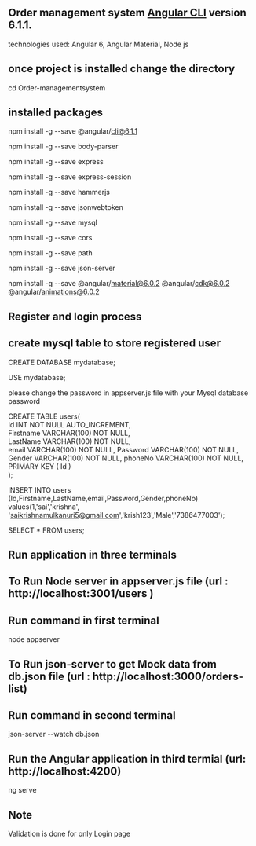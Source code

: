 Order management system [Angular CLI](https://github.com/angular/angular-cli) version 6.1.1.
--------------------------------------------------------------------------------------------
technologies used: Angular 6, Angular Material, Node js

once project is installed change the directory
----------------------------------------------
cd Order-managementsystem

installed packages
------------------
npm install -g --save @angular/cli@6.1.1


npm install -g --save body-parser


npm install -g --save express


npm install -g --save express-session


npm install -g --save hammerjs


npm install -g --save jsonwebtoken


npm install -g --save mysql


npm install -g --save cors


npm install -g --save path


npm install -g --save json-server


npm install -g --save @angular/material@6.0.2 @angular/cdk@6.0.2 @angular/animations@6.0.2




Register and login process
---------------------------
create mysql table to store registered user
--------------------------------------------
CREATE DATABASE mydatabase;

USE mydatabase;

please change the password in appserver.js file with your Mysql database password

CREATE TABLE users(  
   Id INT NOT NULL AUTO_INCREMENT,  
   Firstname VARCHAR(100) NOT NULL,  
   LastName VARCHAR(100) NOT NULL,  
   email VARCHAR(100) NOT NULL,
   Password VARCHAR(100) NOT NULL,
   Gender VARCHAR(100) NOT NULL,
   phoneNo VARCHAR(100) NOT NULL,
   PRIMARY KEY ( Id )  
);  


INSERT INTO users (Id,Firstname,LastName,email,Password,Gender,phoneNo) values(1,'sai','krishna',
'saikrishnamulkanuri5@gmail.com','krish123','Male','7386477003');

SELECT * FROM users;


Run application in three terminals
----------------------------------

To Run Node server in appserver.js file (url : http://localhost:3001/users )
-------------------------------------------------------
Run command in first terminal
-----------------------------
node appserver


To Run json-server to get Mock data from db.json file (url : http://localhost:3000/orders-list)
-----------------------------------------------------------------------------
Run command in second terminal
------------------------------
json-server --watch db.json


Run the Angular application in third termial (url: http://localhost:4200)
-----------------------------------------------------------------
ng serve

Note
-----
Validation is done for only Login page
